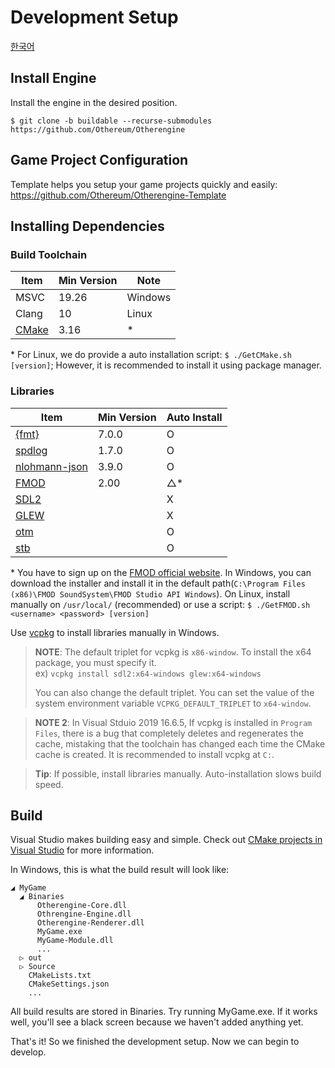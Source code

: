 # Development Setup

[한국어](../한국어/개발%20셋업.md)

## Install Engine

Install the engine in the desired position.

```shell
$ git clone -b buildable --recurse-submodules https://github.com/Othereum/Otherengine
```

## Game Project Configuration

Template helps you setup your game projects quickly and easily: <https://github.com/Othereum/Otherengine-Template>

## Installing Dependencies

### Build Toolchain

Item | Min Version | Note
--- | --- | ---
MSVC | 19.26 | Windows
Clang | 10 | Linux
[CMake](https://cmake.org/download) | 3.16 | \*

\* For Linux, we do provide a auto installation script: `$ ./GetCMake.sh [version]`; However, it is recommended to install it using package manager.

### Libraries

Item | Min Version | Auto Install
--- | --- | ---
[{fmt}](https://github.com/fmtlib/fmt) | 7.0.0 | O
[spdlog](https://github.com/gabime/spdlog) | 1.7.0 | O
[nlohmann-json](https://github.com/nlohmann/json) | 3.9.0 | O
[FMOD] | 2.00 | △\*
[SDL2](https://www.libsdl.org/download-2.0.php) | | X
[GLEW](https://github.com/nigels-com/glew) | | X
[otm](https://github.com/Othereum/otm) | | O
[stb](https://github.com/nothings/stb) | | O

[FMOD]: https://www.fmod.com

\* You have to sign up on the [FMOD official website][FMOD]. In Windows, you can download the installer and install it in the default path(`C:\Program Files (x86)\FMOD SoundSystem\FMOD Studio API Windows`). On Linux, install manually on `/usr/local/` (recommended) or use a script: `$ ./GetFMOD.sh <username> <password> [version]`

Use [vcpkg](https://github.com/microsoft/vcpkg) to install libraries manually in Windows.

> **NOTE**: The default triplet for vcpkg is `x86-window`. To install the x64 package, you must specify it.  
> ex) `vcpkg install sdl2:x64-windows glew:x64-windows`
>
> You can also change the default triplet. You can set the value of the system environment variable `VCPKG_DEFAULT_TRIPLET` to `x64-window`.

> **NOTE 2**: In Visual Stduio 2019 16.6.5, If vcpkg is installed in `Program Files`, there is a bug that completely deletes and regenerates the cache, mistaking that the toolchain has changed each time the CMake cache is created. It is recommended to install vcpkg at `C:`.

> **Tip**: If possible, install libraries manually. Auto-installation slows build speed.

## Build

Visual Studio makes building easy and simple. Check out [CMake projects in Visual Studio](https://docs.microsoft.com/en-us/cpp/build/cmake-projects-in-visual-studio?view=vs-2019) for more information.

In Windows, this is what the build result will look like:

```text
◢ MyGame
  ◢ Binaries
      Otherengine-Core.dll
      Othrengine-Engine.dll
      Otherengine-Renderer.dll
      MyGame.exe
      MyGame-Module.dll
      ...
  ▷ out
  ▷ Source
    CMakeLists.txt
    CMakeSettings.json
    ...
```

All build results are stored in Binaries. Try running MyGame.exe. If it works well, you'll see a black screen because we haven't added anything yet.

That's it! So we finished the development setup. Now we can begin to develop.
